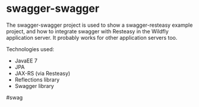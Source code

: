 swagger-swagger
===============

The swagger-swagger project is used to show a swagger-resteasy example project, and how to integrate swagger with 
Resteasy in the Wildfly application server. It probably works for other application servers too.

Technologies used:

- JavaEE 7
- JPA
- JAX-RS (via Resteasy)
- Reflections library
- Swagger library

\#swag
